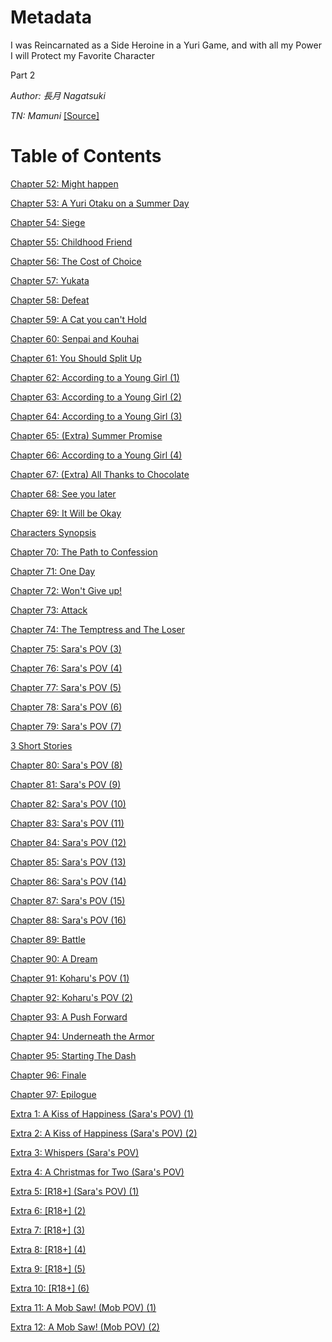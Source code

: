 # Metadata

I was Reincarnated as a Side Heroine in a Yuri Game, and with all my Power I will Protect my Favorite Character   
  
 Part 2

_Author:_ _長月_ _Nagatsuki_ 

_TN: Mamuni_ [\[Source\]](https://mulotranslations.wordpress.com/category/i-was-reincarnated-as-a-side-heroine-in-a-yuri-game-and-with-all-my-power-i-will-protect-my-favorite-character/)



# Table of Contents

[Chapter 52: Might happen](./chapters/0000_Chapter.md)

[Chapter 53: A Yuri Otaku on a Summer Day](./chapters/0001_Chapter.md)

[Chapter 54: Siege](./chapters/0002_Chapter.md)

[Chapter 55: Childhood Friend](./chapters/0003_Chapter.md)

[Chapter 56: The Cost of Choice](./chapters/0004_Chapter.md)

[Chapter 57: Yukata](./chapters/0005_Chapter.md)

[Chapter 58: Defeat](./chapters/0006_Chapter.md)

[Chapter 59: A Cat you can't Hold](./chapters/0007_Chapter.md)

[Chapter 60: Senpai and Kouhai](./chapters/0008_Chapter.md)

[Chapter 61: You Should Split Up](./chapters/0009_Chapter.md)

[Chapter 62: According to a Young Girl (1)](./chapters/0010_Chapter.md)

[Chapter 63: According to a Young Girl (2)](./chapters/0011_Chapter.md)

[Chapter 64: According to a Young Girl (3)](./chapters/0012_Chapter.md)

[Chapter 65: (Extra) Summer Promise](./chapters/0013_Chapter.md)

[Chapter 66: According to a Young Girl (4)](./chapters/0014_Chapter.md)

[Chapter 67: (Extra) All Thanks to Chocolate](./chapters/0015_Chapter.md)

[Chapter 68: See you later](./chapters/0016_Chapter.md)

[Chapter 69: It Will be Okay](./chapters/0017_Chapter.md)

[Characters Synopsis](./chapters/0018_Chapter.md)

[Chapter 70: The Path to Confession](./chapters/0019_Chapter.md)

[Chapter 71: One Day](./chapters/0020_Chapter.md)

[Chapter 72: Won't Give up!](./chapters/0021_Chapter.md)

[Chapter 73: Attack](./chapters/0022_Chapter.md)

[Chapter 74: The Temptress and The Loser](./chapters/0023_Chapter.md)

[Chapter 75: Sara's POV (3)](./chapters/0024_Chapter.md)

[Chapter 76: Sara's POV (4)](./chapters/0025_Chapter.md)

[Chapter 77: Sara's POV (5)](./chapters/0026_Chapter.md)

[Chapter 78: Sara's POV (6)](./chapters/0027_Chapter.md)

[Chapter 79: Sara's POV (7)](./chapters/0028_Chapter.md)

[3 Short Stories](./chapters/0029_Chapter.md)

[Chapter 80: Sara's POV (8)](./chapters/0030_Chapter.md)

[Chapter 81: Sara's POV (9)](./chapters/0031_Chapter.md)

[Chapter 82: Sara's POV (10)](./chapters/0032_Chapter.md)

[Chapter 83: Sara's POV (11)](./chapters/0033_Chapter.md)

[Chapter 84: Sara's POV (12)](./chapters/0034_Chapter.md)

[Chapter 85: Sara's POV (13)](./chapters/0035_Chapter.md)

[Chapter 86: Sara's POV (14)](./chapters/0036_Chapter.md)

[Chapter 87: Sara's POV (15)](./chapters/0037_Chapter.md)

[Chapter 88: Sara's POV (16)](./chapters/0038_Chapter.md)

[Chapter 89: Battle](./chapters/0039_Chapter.md)

[Chapter 90: A Dream](./chapters/0040_Chapter.md)

[Chapter 91: Koharu's POV (1)](./chapters/0041_Chapter.md)

[Chapter 92: Koharu's POV (2)](./chapters/0042_Chapter.md)

[Chapter 93: A Push Forward](./chapters/0043_Chapter.md)

[Chapter 94: Underneath the Armor](./chapters/0044_Chapter.md)

[Chapter 95: Starting The Dash](./chapters/0045_Chapter.md)

[Chapter 96: Finale](./chapters/0046_Chapter.md)

[Chapter 97: Epilogue](./chapters/0047_Chapter.md)

[Extra 1: A Kiss of Happiness (Sara's POV) (1)](./chapters/0048_Chapter.md)

[Extra 2: A Kiss of Happiness (Sara's POV) (2)](./chapters/0049_Chapter.md)

[Extra 3: Whispers (Sara's POV)](./chapters/0050_Chapter.md)

[Extra 4: A Christmas for Two (Sara's POV)](./chapters/0051_Chapter.md)

[Extra 5: \[R18+\] (Sara's POV) (1)](./chapters/0052_Chapter.md)

[Extra 6: \[R18+\] (2)](./chapters/0053_Chapter.md)

[Extra 7: \[R18+\] (3)](./chapters/0054_Chapter.md)

[Extra 8: \[R18+\] (4)](./chapters/0055_Chapter.md)

[Extra 9: \[R18+\] (5)](./chapters/0056_Chapter.md)

[Extra 10: \[R18+\] (6)](./chapters/0057_Chapter.md)

[Extra 11: A Mob Saw! (Mob POV) (1)](./chapters/0058_Chapter.md)

[Extra 12: A Mob Saw! (Mob POV) (2)](./chapters/0059_Chapter.md)